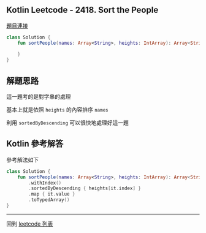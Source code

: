 ## Kotlin Leetcode - 2418. Sort the People

[題目連接](https://leetcode.com/problems/sort-the-people/)

```kotlin
class Solution {
    fun sortPeople(names: Array<String>, heights: IntArray): Array<String> {
        
    }
}
```

## 解題思路

這一題考的是對字串的處理

基本上就是依照 `heights` 的內容排序 `names`

利用 `sortedByDescending` 可以很快地處理好這一題

## Kotlin 參考解答

參考解法如下

```kotlin
class Solution {
    fun sortPeople(names: Array<String>, heights: IntArray): Array<String> = names
        .withIndex()
        .sortedByDescending { heights[it.index] }
        .map { it.value }
        .toTypedArray()
}
```


------

回到 [leetcode 列表](index.md)
